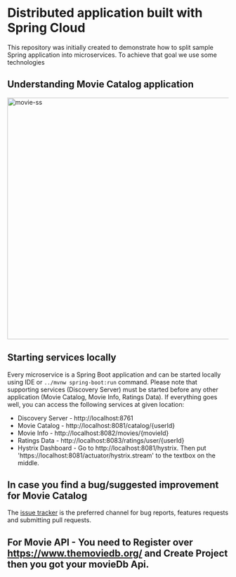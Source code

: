 # Distributed application built with Spring Cloud 

This repository was initially created to demonstrate how to split sample Spring application into microservices.
To achieve that goal we use some technologies 

## Understanding Movie Catalog application

<img width="1042" height="550" alt="movie-ss" src="https://user-images.githubusercontent.com/53643180/77846676-5e6bbd00-71c0-11ea-8b21-03578a3b4379.png">

## Starting services locally

Every microservice is a Spring Boot application and can be started locally using IDE or `../mvnw spring-boot:run` command. Please note that supporting services (Discovery Server) must be started before any other application (Movie Catalog, Movie Info, Ratings Data).
If everything goes well, you can access the following services at given location:
* Discovery Server - http://localhost:8761
* Movie Catalog - http://localhost:8081/catalog/{userId}
* Movie Info - http://localhost:8082/movies/{movieId}
* Ratings Data - http://localhost:8083/ratings/user/{userId}
* Hystrix Dashboard - Go to http://localhost:8081/hystrix. Then put 'https://localhost:8081/actuator/hystrix.stream' to the textbox on the middle.

## In case you find a bug/suggested improvement for Movie Catalog
The [issue tracker](https://github.com/enesoral/Movie-Catalog/issues) is the preferred channel for bug reports, features requests and submitting pull requests.

## For Movie API - You need to Register over https://www.themoviedb.org/ and Create Project then you got your movieDb Api.
